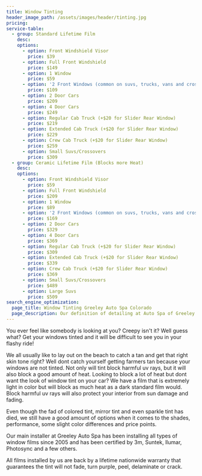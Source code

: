 ```yaml
---
title: Window Tinting
header_image_path: /assets/images/header/tinting.jpg
pricing:
service-table:
  - group: Standard Lifetime Film
    desc:
    options:
      - option: Front Windshield Visor
        price: $39
      - option: Full Front Windshield
        price: $149
      - option: 1 Window
        price: $59
      - option: '2 Front Windows (common on suvs, trucks, vans and crossovers)'
        price: $109
      - option: 2 Door Cars
        price: $209
      - option: 4 Door Cars
        price: $249
      - option: Regular Cab Truck (+$20 for Slider Rear Window)
        price: $219
      - option: Extended Cab Truck (+$20 for Slider Rear Window)
        price: $229
      - option: Crew Cab Truck (+$20 for Slider Rear Window)
        price: $259
      - option: Small Suvs/Crossovers
        price: $309
  - group: Ceramic Lifetime Film (Blocks more Heat)
    desc:
    options:
      - option: Front Windshield Visor
        price: $59
      - option: Full Front Windshield
        price: $209
      - option: 1 Window
        price: $89
      - option: '2 Front Windows (common on suvs, trucks, vans and crossovers)'
        price: $169
      - option: 2 Door Cars
        price: $329
      - option: 4 Door Cars
        price: $369
      - option: Regular Cab Truck (+$20 for Slider Rear Window)
        price: $309
      - option: Extended Cab Truck (+$20 for Slider Rear Window)
        price: $339
      - option: Crew Cab Truck (+$20 for Slider Rear Window)
        price: $369
      - option: Small Suvs/Crossovers
        price: $489
      - option: Large Suvs
        price: $509
search_engine_optimization:
  page_title: Window Tinting Greeley Auto Spa Colorado
  page_description: Our definition of detailing at Auto Spa of Greeley is a very thorough deep steam/shampoo cleaning of your entire interior of the vehicle.
---
```



You ever feel like somebody is looking at you? Creepy isn't it? Well guess what? Get your windows tinted and it will be difficult to see you in your flashy ride!

We all usually like to lay out on the beach to catch a tan and get that right skin tone right? Well dont catch yourself getting farmers tan because your windows are not tinted. Not only will tint block harmful uv rays, but it will also block a good amount of heat. Looking to block a lot of heat but dont want the look of window tint on your car? We have a film that is extremely light in color but will block as much heat as a dark standard film would. Block harmful uv rays will also protect your interior from sun damage and fading.

Even though the fad of colored tint, mirror tint and even sparkle tint has died, we still have a good amount of options when it comes to the shades, performance, some slight color differences and price points.

Our main installer at Greeley Auto Spa has been installing all types of window films since 2005 and has been certified by 3m, Suntek, llumar, Photosync and a few others.

All films installed by us are back by a lifetime nationwide warranty that guarantees the tint will not fade, turn purple, peel, delaminate or crack.